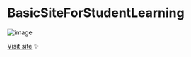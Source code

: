 # BasicSiteForStudentLearning

![image](https://user-images.githubusercontent.com/19380276/148149103-21bcd9eb-4cce-47ad-b76f-a2c853883a67.png)

[Visit site](https://dilemma16.github.io/BasicSiteForStudentLearning/colorpicker.html) ✨
